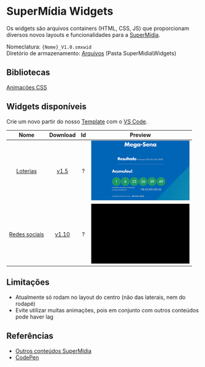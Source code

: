 # SuperMídia Widgets

Os widgets são arquivos containers (HTML, CSS, JS) que proporcionam diversos novos layouts e funcionalidades para a [SuperMídia](https://www.simix.com.br/solucoes/super-midia).

Nomeclatura: `{Nome}_V1.0.smxwid`  
Diretório de armazenamento: [Arquivos](http://az01.simix.com.br:81/Arquivos/) (Pasta SuperMidia\Widgets)

## Bibliotecas

[Animações CSS](_Libraries/ANIMATIONS.md)

## Widgets disponíveis

Crie um novo partir do nosso [Template](Template) com o [VS Code](https://code.visualstudio.com/).

| Nome                     | Download                                                                                          | Id  |Preview                                 |
|:------------------------:|:-------------------------------------------------------------------------------------------------:|:---:|:--------------------------------------:|
|[Loterias](Loteria)       | [v1.5](http://az01.simix.com.br:81/Arquivos/Arquivos/SuperMidia/Widgets/Loterias_V1.5.smxwid)     | ?   |![Screenshot](Loteria/preview.png)      |
|[Redes sociais](Posts)    | [v1.10](http://az01.simix.com.br:81/Arquivos/Arquivos/SuperMidia/Widgets/Post_V1.11.smxwid)       | ?   |![Screenshot](Posts/preview.png)        |

## Limitações
- Atualmente só rodam no layout do centro (não das laterais, nem do rodapé)
- Evite utilizar muitas animações, pois em conjunto com outros conteúdos pode haver lag

## Referências
- [Outros conteúdos SuperMídia](http://inst.supermidiadigital.com.br/site/conteudos/)
- [CodePen](https://codepen.io/)
